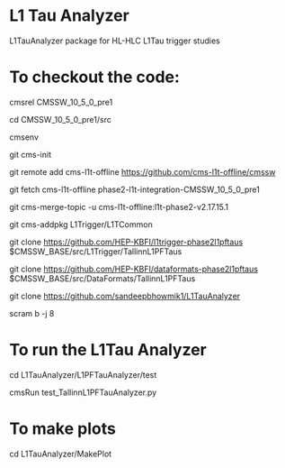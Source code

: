 # L1 Tau Analyzer
L1TauAnalyzer  package for HL-HLC L1Tau trigger studies

# To checkout the code:

cmsrel CMSSW_10_5_0_pre1

cd CMSSW_10_5_0_pre1/src

cmsenv

git cms-init

git remote add cms-l1t-offline https://github.com/cms-l1t-offline/cmssw

git fetch cms-l1t-offline phase2-l1t-integration-CMSSW_10_5_0_pre1

git cms-merge-topic -u cms-l1t-offline:l1t-phase2-v2.17.15.1

git cms-addpkg L1Trigger/L1TCommon

git clone https://github.com/HEP-KBFI/l1trigger-phase2l1pftaus $CMSSW_BASE/src/L1Trigger/TallinnL1PFTaus

git clone https://github.com/HEP-KBFI/dataformats-phase2l1pftaus $CMSSW_BASE/src/DataFormats/TallinnL1PFTaus

git clone https://github.com/sandeepbhowmik1/L1TauAnalyzer

scram b -j 8


# To run the L1Tau Analyzer

cd L1TauAnalyzer/L1PFTauAnalyzer/test

cmsRun test_TallinnL1PFTauAnalyzer.py

# To make plots

cd L1TauAnalyzer/MakePlot

